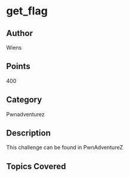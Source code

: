 # get_flag

## Author
Wiens
## Points
400
## Category
Pwnadventurez
## Description
This challenge can be found in PwnAdventureZ
## Topics Covered

